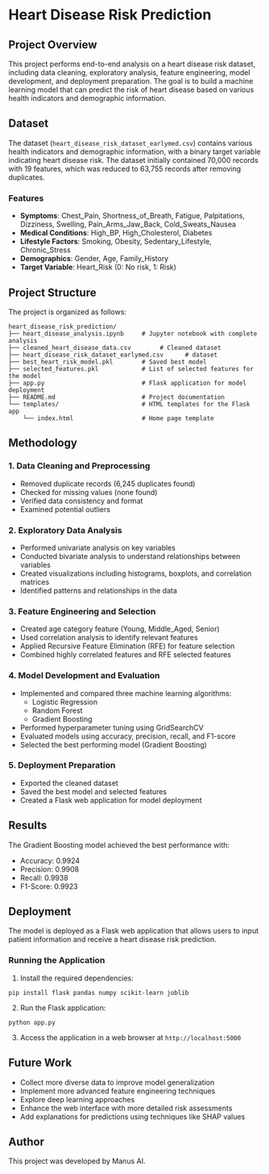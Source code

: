 # Heart Disease Risk Prediction

## Project Overview

This project performs end-to-end analysis on a heart disease risk dataset, including data cleaning, exploratory analysis, feature engineering, model development, and deployment preparation. The goal is to build a machine learning model that can predict the risk of heart disease based on various health indicators and demographic information.

## Dataset

The dataset (`heart_disease_risk_dataset_earlymed.csv`) contains various health indicators and demographic information, with a binary target variable indicating heart disease risk. The dataset initially contained 70,000 records with 19 features, which was reduced to 63,755 records after removing duplicates.

### Features

- **Symptoms**: Chest_Pain, Shortness_of_Breath, Fatigue, Palpitations, Dizziness, Swelling, Pain_Arms_Jaw_Back, Cold_Sweats_Nausea
- **Medical Conditions**: High_BP, High_Cholesterol, Diabetes
- **Lifestyle Factors**: Smoking, Obesity, Sedentary_Lifestyle, Chronic_Stress
- **Demographics**: Gender, Age, Family_History
- **Target Variable**: Heart_Risk (0: No risk, 1: Risk)

## Project Structure

The project is organized as follows:

```
heart_disease_risk_prediction/
├── heart_disease_analysis.ipynb     # Jupyter notebook with complete analysis
├── cleaned_heart_disease_data.csv        # Cleaned dataset
├── heart_disease_risk_dataset_earlymed.csv      # dataset
├── best_heart_risk_model.pkl        # Saved best model
├── selected_features.pkl            # List of selected features for the model
├── app.py                           # Flask application for model deployment
├── README.md                        # Project documentation
└── templates/                       # HTML templates for the Flask app
    └── index.html                   # Home page template
```

## Methodology

### 1. Data Cleaning and Preprocessing

- Removed duplicate records (6,245 duplicates found)
- Checked for missing values (none found)
- Verified data consistency and format
- Examined potential outliers

### 2. Exploratory Data Analysis

- Performed univariate analysis on key variables
- Conducted bivariate analysis to understand relationships between variables
- Created visualizations including histograms, boxplots, and correlation matrices
- Identified patterns and relationships in the data

### 3. Feature Engineering and Selection

- Created age category feature (Young, Middle_Aged, Senior)
- Used correlation analysis to identify relevant features
- Applied Recursive Feature Elimination (RFE) for feature selection
- Combined highly correlated features and RFE selected features

### 4. Model Development and Evaluation

- Implemented and compared three machine learning algorithms:
  - Logistic Regression
  - Random Forest
  - Gradient Boosting
- Performed hyperparameter tuning using GridSearchCV
- Evaluated models using accuracy, precision, recall, and F1-score
- Selected the best performing model (Gradient Boosting)

### 5. Deployment Preparation

- Exported the cleaned dataset
- Saved the best model and selected features
- Created a Flask web application for model deployment

## Results

The Gradient Boosting model achieved the best performance with:
- Accuracy: 0.9924
- Precision: 0.9908
- Recall: 0.9938
- F1-Score: 0.9923

## Deployment

The model is deployed as a Flask web application that allows users to input patient information and receive a heart disease risk prediction.

### Running the Application

1. Install the required dependencies:
```
pip install flask pandas numpy scikit-learn joblib
```

2. Run the Flask application:
```
python app.py
```

3. Access the application in a web browser at `http://localhost:5000`

## Future Work

- Collect more diverse data to improve model generalization
- Implement more advanced feature engineering techniques
- Explore deep learning approaches
- Enhance the web interface with more detailed risk assessments
- Add explanations for predictions using techniques like SHAP values

## Author

This project was developed by Manus AI.

